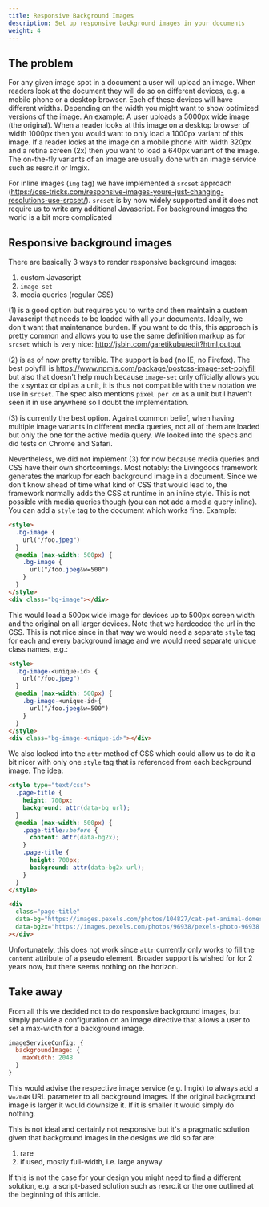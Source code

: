 ```yaml
---
title: Responsive Background Images
description: Set up responsive background images in your documents
weight: 4
---
```


## The problem

For any given image spot in a document a user will upload an image. When readers look at the document they will do so on different devices, e.g. a mobile phone or a desktop browser. Each of these devices will have different widths. Depending on the width you might want to show optimized versions of the image. An example: A user uploads a 5000px wide image (the original). When a reader looks at this image on a desktop browser of width 1000px then you would want to only load a 1000px variant of this image. If a reader looks at the image on a mobile phone with width 320px and a retina screen (2x) then you want to load a 640px variant of the image. The on-the-fly variants of an image are usually done with an image service such as resrc.it or Imgix.

For inline images (`img` tag) we have implemented a `srcset` approach (https://css-tricks.com/responsive-images-youre-just-changing-resolutions-use-srcset/). `srcset` is by now widely supported and it does not require us to write any additional Javascript. For background images the world is a bit more complicated

## Responsive background images

There are basically 3 ways to render responsive background images:

1. custom Javascript
2. `image-set`
3. media queries (regular CSS)

(1) is a good option but requires you to write and then maintain a custom Javascript that needs to be loaded with all your documents. Ideally, we don't want that maintenance burden. If you want to do this, this approach is pretty common and allows you to use the same definition markup as for `srcset` which is very nice: http://jsbin.com/garetikubu/edit?html,output

(2) is as of now pretty terrible. The support is bad (no IE, no Firefox). The best polyfill is https://www.npmjs.com/package/postcss-image-set-polyfill but also that doesn't help much because `image-set` only officially allows you the `x` syntax or dpi as a unit, it is thus not compatible with the `w` notation we use in `srcset`. The spec also mentions `pixel per cm` as a unit but I haven't seen it in use anywhere so I doubt the implementation.

(3) is currently the best option. Against common belief, when having multiple image variants in different media queries, not all of them are loaded but only the one for the active media query. We looked into the specs and did tests on Chrome and Safari.

Nevertheless, we did not implement (3) for now because media queries and CSS have their own shortcomings. Most notably: the Livingdocs framework generates the markup for each background image in a document. Since we don't know ahead of time what kind of CSS that would lead to, the framework normally adds the CSS at runtime in an inline style. This is not possible with media queries though (you can not add a media query inline). You can add a `style` tag to the document which works fine. Example:

```html
<style>
  .bg-image {
    url("/foo.jpeg")
  }
  @media (max-width: 500px) {
    .bg-image {
      url("/foo.jpeg&w=500")
    }
  }
</style>
<div class="bg-image"></div>
```

This would load a 500px wide image for devices up to 500px screen width and the original on all larger devices. Note that we hardcoded the url in the CSS. This is not nice since in that way we would need a separate `style` tag for each and every background image and we would need separate unique class names, e.g.:

```html
<style>
  .bg-image-<unique-id> {
    url("/foo.jpeg")
  }
  @media (max-width: 500px) {
    .bg-image-<unique-id>{
      url("/foo.jpeg&w=500")
    }
  }
</style>
<div class="bg-image-<unique-id>"></div>
```

We also looked into the `attr` method of CSS which could allow us to do it a bit nicer with only one `style` tag that is referenced from each background image. The idea:

```html
<style type="text/css">
  .page-title {
    height: 700px;
    background: attr(data-bg url);
  }
  @media (max-width: 500px) {
    .page-title::before {
      content: attr(data-bg2x);
    }
    .page-title {
      height: 700px;
      background: attr(data-bg2x url);
    }
  }
</style>

<div
  class="page-title"
  data-bg="https://images.pexels.com/photos/104827/cat-pet-animal-domestic-104827.jpeg?w=1260&h=750&auto=compress&cs=tinysrgb"
  data-bg2x="https://images.pexels.com/photos/96938/pexels-photo-96938.jpeg?w=1260&h=750&auto=compress&cs=tinysrgb"
></div>
```

Unfortunately, this does not work since `attr` currently only works to fill the `content` attribute of a pseudo element. Broader support is wished for for 2 years now, but there seems nothing on the horizon.

## Take away

From all this we decided not to do responsive background images, but simply provide a configuration on an image directive that allows a user to set a max-width for a background image.

```js
imageServiceConfig: {
  backgroundImage: {
    maxWidth: 2048
  }
}
```

This would advise the respective image service (e.g. Imgix) to always add a `w=2048` URL parameter to all background images. If the original background image is larger it would downsize it. If it is smaller it would simply do nothing.

This is not ideal and certainly not responsive but it's a pragmatic solution given that background images in the designs we did so far are:

1. rare
2. if used, mostly full-width, i.e. large anyway

If this is not the case for your design you might need to find a different solution, e.g. a script-based solution such as resrc.it or the one outlined at the beginning of this article.
